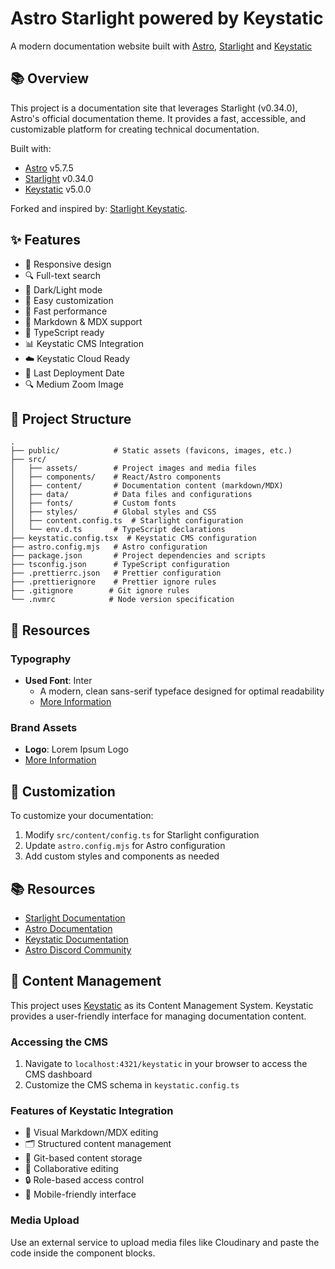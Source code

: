 # Astro Starlight powered by Keystatic

A modern documentation website built with [Astro](https://astro.build),
[Starlight](https://starlight.astro.build) and
[Keystatic](https://keystatic.com)

## 📚 Overview

This project is a documentation site that leverages Starlight (v0.34.0), Astro's
official documentation theme. It provides a fast, accessible, and customizable
platform for creating technical documentation.

Built with:

- [Astro](https://astro.build) v5.7.5
- [Starlight](https://starlight.astro.build) v0.34.0
- [Keystatic](https://keystatic.com) v5.0.0

Forked and inspired by:
[Starlight Keystatic](https://github.com/keystatic/starlight-keystatic).

## ✨ Features

- 📱 Responsive design
- 🔍 Full-text search
- 🌙 Dark/Light mode
- 🎨 Easy customization
- 🚀 Fast performance
- 📝 Markdown & MDX support
- 🔧 TypeScript ready
- 📊 Keystatic CMS Integration
- ☁️ Keystatic Cloud Ready
- 📅 Last Deployment Date
- 🔍 Medium Zoom Image

## 🚀 Project Structure

```
.
├── public/            # Static assets (favicons, images, etc.)
├── src/
│   ├── assets/        # Project images and media files
│   ├── components/    # React/Astro components
│   ├── content/       # Documentation content (markdown/MDX)
│   ├── data/          # Data files and configurations
│   ├── fonts/         # Custom fonts
│   ├── styles/        # Global styles and CSS
│   ├── content.config.ts  # Starlight configuration
│   └── env.d.ts       # TypeScript declarations
├── keystatic.config.tsx  # Keystatic CMS configuration
├── astro.config.mjs   # Astro configuration
├── package.json       # Project dependencies and scripts
├── tsconfig.json      # TypeScript configuration
├── .prettierrc.json   # Prettier configuration
├── .prettierignore    # Prettier ignore rules
├── .gitignore        # Git ignore rules
└── .nvmrc            # Node version specification
```

## 🎨 Resources

### Typography

- **Used Font**: Inter
  - A modern, clean sans-serif typeface designed for optimal readability
  - [More Information](https://fonts.google.com/specimen/Inter)

### Brand Assets

- **Logo**: Lorem Ipsum Logo
- [More Information](https://logoipsum.com)

## 🎨 Customization

To customize your documentation:

1. Modify `src/content/config.ts` for Starlight configuration
2. Update `astro.config.mjs` for Astro configuration
3. Add custom styles and components as needed

## 📚 Resources

- [Starlight Documentation](https://starlight.astro.build/)
- [Astro Documentation](https://docs.astro.build)
- [Keystatic Documentation](https://keystatic.com/docs)
- [Astro Discord Community](https://astro.build/chat)

## 📝 Content Management

This project uses [Keystatic](https://keystatic.com) as its Content Management
System. Keystatic provides a user-friendly interface for managing documentation
content.

### Accessing the CMS

1. Navigate to `localhost:4321/keystatic` in your browser to access the CMS
   dashboard
2. Customize the CMS schema in `keystatic.config.ts`

### Features of Keystatic Integration

- 📝 Visual Markdown/MDX editing
- 🗂️ Structured content management
- 🔄 Git-based content storage
- 👥 Collaborative editing
- 🔒 Role-based access control
- 📱 Mobile-friendly interface

### Media Upload

Use an external service to upload media files like Cloudinary and paste the code
inside the component blocks.
